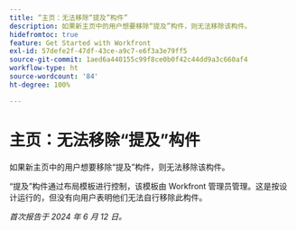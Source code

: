 ```yaml
---
title: “主页：无法移除“提及”构件”
description: 如果新主页中的用户想要移除“提及”构件，则无法移除该构件。
hidefromtoc: true
feature: Get Started with Workfront
exl-id: 57defe2f-47df-43ce-a9c7-e6f3a3e79ff5
source-git-commit: 1aed6a440155c99f8ce0b0f42c44dd9a3c660af4
workflow-type: ht
source-wordcount: '84'
ht-degree: 100%

---
```


# 主页：无法移除“提及”构件

<!--valid issue; won't fix-->

如果新主页中的用户想要移除“提及”构件，则无法移除该构件。

“提及”构件通过布局模板进行控制，该模板由 Workfront 管理员管理。这是按设计运行的，但没有向用户表明他们无法自行移除此构件。

_首次报告于 2024 年 6 月 12 日。_
